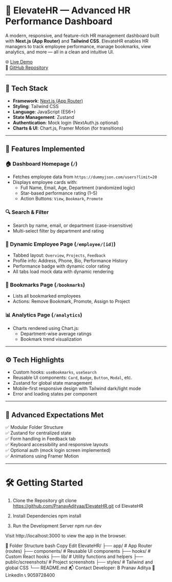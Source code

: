# 💼 ElevateHR — Advanced HR Performance Dashboard

A modern, responsive, and feature-rich HR management dashboard built with **Next.js (App Router)** and **Tailwind CSS**. ElevateHR enables HR managers to track employee performance, manage bookmarks, view analytics, and more — all in a clean and intuitive UI.

🌐 [Live Demo](https://elevate-hr.vercel.app/)  
📂 [GitHub Repository](https://github.com/PranavAdityaa/ElevateHR)

---

## 🔧 Tech Stack

- **Framework**: [Next.js (App Router)](https://nextjs.org/docs/app)
- **Styling**: Tailwind CSS
- **Language**: JavaScript (ES6+)
- **State Management**: Zustand
- **Authentication**: Mock login (NextAuth.js optional)
- **Charts & UI**: Chart.js, Framer Motion (for transitions)

---

## 🚀 Features Implemented

### 🏠 Dashboard Homepage (`/`)
- Fetches employee data from `https://dummyjson.com/users?limit=20`
- Displays employee cards with:
  - Full Name, Email, Age, Department (randomized logic)
  - Star-based performance rating (1–5)
  - Action Buttons: `View`, `Bookmark`, `Promote`

### 🔍 Search & Filter
- Search by name, email, or department (case-insensitive)
- Multi-select filter by department and rating

### 👤 Dynamic Employee Page (`/employee/[id]`)
- Tabbed layout: `Overview`, `Projects`, `Feedback`
- Profile info: Address, Phone, Bio, Performance History
- Performance badge with dynamic color rating
- All tabs load mock data with dynamic rendering

### 📌 Bookmarks Page (`/bookmarks`)
- Lists all bookmarked employees
- Actions: Remove Bookmark, Promote, Assign to Project

### 📊 Analytics Page (`/analytics`)
- Charts rendered using Chart.js:
  - Department-wise average ratings
  - Bookmark trend visualization

---

## ⚙️ Tech Highlights

- Custom hooks: `useBookmarks`, `useSearch`
- Reusable UI components: `Card`, `Badge`, `Button`, `Modal`, etc.
- Zustand for global state management
- Mobile-first responsive design with Tailwind dark/light mode
- Error and loading states per component

---

## 🧠 Advanced Expectations Met

✅ Modular Folder Structure  
✅ Zustand for centralized state  
✅ Form handling in Feedback tab  
✅ Keyboard accessibility and responsive layouts  
✅ Optional auth (mock login screen implemented)  
✅ Animations using Framer Motion  

---

# 🛠️ Getting Started
1. Clone the Repository
git clone https://github.com/PranavAdityaa/ElevateHR.git
cd ElevateHR

2. Install Dependencies
npm install

3. Run the Development Server
npm run dev

Visit http://localhost:3000 to view the app in the browser.

📁 Folder Structure
bash
Copy
Edit
ElevateHR/
├── app/                # App Router (routes)
├── components/         # Reusable UI components
├── hooks/              # Custom React hooks
├── lib/                # Utility functions and helpers
├── public/screenshots/ # Project screenshots
├── styles/             # Tailwind and global CSS
└── README.md
📬 Contact
Developer: B Pranav Aditya
📧 LinkedIn
📞 9059728400



